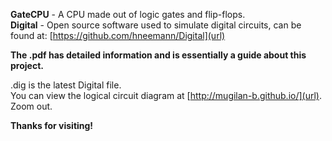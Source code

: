 **GateCPU** - A CPU made out of logic gates and flip-flops. <br>
**Digital** - Open source software used to simulate digital circuits, can be found at: [https://github.com/hneemann/Digital](url) <br>

**The .pdf has detailed information and is essentially a guide about this project. <br>**

.dig is the latest Digital file. <br>
You can view the logical circuit diagram at [http://mugilan-b.github.io/](url). Zoom out. <br>

**Thanks for visiting!**
